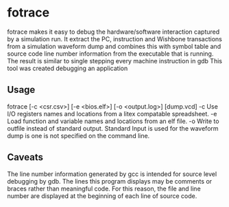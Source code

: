 # fotrace
fotrace makes it easy to debug the hardware/software interaction captured by a simulation run.
It extract the PC, instruction and Wishbone transactions from a simulation waveform dump and combines this with symbol table and source code line number information from the executable that is running. The result is similar to single stepping every machine instruction in gdb
This tool was created debugging an application

## Usage
fotrace [-c <csr.csv>] [-e <bios.elf>] [-o <output.log>] [dump.vcd]
  -c  Use I/O registers names and locations from a litex compatable spreadsheet.
  -e  Load function and variable names and locations from an elf file.
  -o  Write to outfile instead of standard output.
Standard Input is used for the waveform dump is one is not specified on the command line.

## Caveats
The line number information generated by gcc is intended for source
level debugging by gdb. The lines this program displays may be comments or
braces rather than meaningful code. For this reason, the file and line number
are displayed at the beginning of each line of source code.
